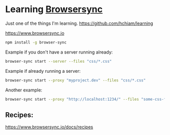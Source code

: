 # Learning [Browsersync](https://www.browsersync.io)

Just one of the things I'm learning. <https://github.com/hchiam/learning>

https://www.browsersync.io

```bash
npm install -g browser-sync
```

<!-- (didn't seem to work for yarn)

or

```bash
yarn global add browser-sync
```

-->

Example if you don't have a server running already:

```bash
browser-sync start --server --files "css/*.css"
```

Example if already running a server:

```bash
browser-sync start --proxy "myproject.dev" --files "css/*.css"
```

Another example:

```bash
browser-sync start --proxy "http://localhost:1234/" --files "some-css-folder" "some-js-folder" "index.html" "slides.css" "slides.js"
```

## Recipes:

https://www.browsersync.io/docs/recipes
